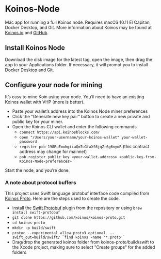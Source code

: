 # Koinos-Node
Mac app for running a full Koinos node.  Requires macOS 10.11 El Capitan, Docker Desktop, and Git.  More information about Koinos may be found at [Koinos.io](https://koinos.io) and [GitHub](https://github.com/koinos/koinos).

## Install Koinos Node

Download the disk image for the latest tag, open the image, then drag the app to your Applications folder.  If necessary, it will prompt you to install Docker Desktop and Git.

## Configure your node for mining

It’s easy to mine Koin using your node.  You’ll need to have an existing Koinos wallet with VHP (more is better).
 - Paste your wallet’s address into the Koinos Node miner preferences
 - Click the "Generate new key pair" button to create a new private and public key for your miner.
 - Open the Koinos CLI wallet and enter the following commands
    - `connect https://api.koinosblocks.com/`
    - `open "/Users/your-username/your-koinos-wallet" your-wallet-password`
    - `register pob 198RuEouhgiiaQm7uGfaXS6jqZr6g6nyoR` (this contract address may change for mainnet)
    - `pob.register_public_key <your-wallet-address> <public-key-from-Koinos-Node-preferences>`
    
Start the node, and you’re done.



### A note about protocol buffers

This project uses Swift language protobuf interface code compiled from [Koinos Proto](https://github.com/koinos/koinos-proto).  Here are the steps used to create the code.
 - Install the [Swift Protobuf](https://github.com/apple/swift-protobuf) plugin from the repository or using `brew install swift-protobuf`
 - `git clone https://github.com/koinos/koinos-proto.git`
 - `cd koinos-proto`
 - `mkdir -p build/swift` 
 - ``protoc --experimental_allow_proto3_optional  --swift_out=build/swift/ `find koinos -name '*.proto'` ``
 - Drag/drop the generated koinos folder from koinos-proto/build/swift to the Xcode project, making sure to select "Create groups" for the added folders. 

